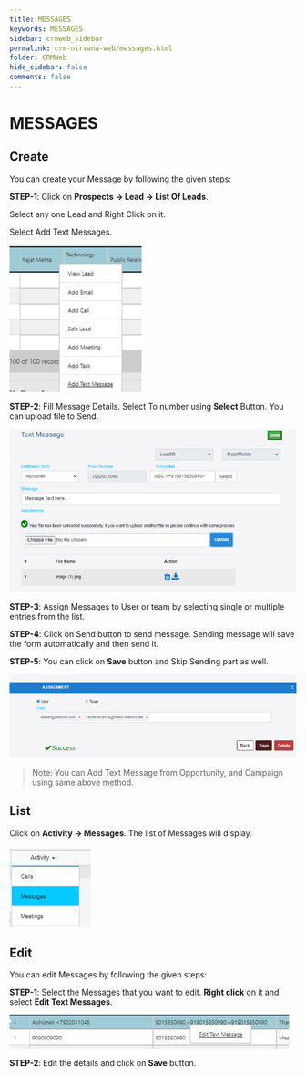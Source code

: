 ```yaml
---
title: MESSAGES
keywords: MESSAGES
sidebar: crmweb_sidebar
permalink: crm-nirvana-web/messages.html
folder: CRMWeb
hide_sidebar: false
comments: false
---
```



# MESSAGES

## Create

You can create your Message by following the given steps:

**STEP-1**: Click on **Prospects → Lead → List Of Leads**.

Select any one Lead and Right Click on it.

Select Add Text Messages.



![](/images/msg-create.png)




**STEP-2**:  Fill Message Details. Select To number using **Select** Button. You can upload file to Send.


![](/images/msg-details.png)




**STEP-3**:  Assign Messages to User or team by selecting single or multiple entries from the list.

**STEP-4**: Click on Send button to send message. Sending message will save the form automatically and then send it.

**STEP-5**: You can click on **Save** button and Skip Sending part as well.

![](/images/msg-assignment.png)

>Note: You can Add Text Message from Opportunity,  and Campaign using same above method.

## List

Click on **Activity → Messages**. The list of Messages will display.



![](/images/msg-list.png)


## Edit

You can edit Messages by following the given steps:

**STEP-1**: Select the Messages that you want to edit. **Right click** on it and select **Edit Text Messages**.



![](/images/msg-edit.png)

**STEP-2**: Edit the details and click on **Save** button.
